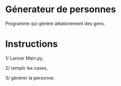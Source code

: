 # Génerateur de personnes
Programme qui génère aléatoirement des gens.

# Instructions
1/ Lancer Main.py,

2/ remplir les cases,

3/ générer la personne.
